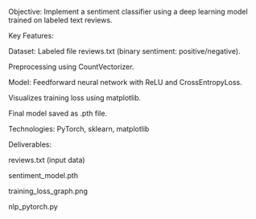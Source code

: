 Objective:
Implement a sentiment classifier using a deep learning model trained on labeled text reviews.

Key Features:

Dataset: Labeled file reviews.txt (binary sentiment: positive/negative).

Preprocessing using CountVectorizer.

Model: Feedforward neural network with ReLU and CrossEntropyLoss.

Visualizes training loss using matplotlib.

Final model saved as .pth file.

Technologies:
PyTorch, sklearn, matplotlib

Deliverables:

 reviews.txt (input data)

 sentiment_model.pth

 training_loss_graph.png

 nlp_pytorch.py

